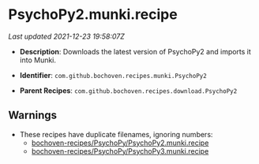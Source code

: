 # PsychoPy2.munki.recipe

_Last updated 2021-12-23 19:58:07Z_

- **Description**: Downloads the latest version of PsychoPy2 and imports it into Munki.

- **Identifier**: `com.github.bochoven.recipes.munki.PsychoPy2`

- **Parent Recipes**: `com.github.bochoven.recipes.download.PsychoPy2`

## Warnings

- These recipes have duplicate filenames, ignoring numbers:
    - [bochoven-recipes/PsychoPy/PsychoPy2.munki.recipe](/autopkg-dupe-tracker/bochoven-recipes/PsychoPy/PsychoPy2.munki.recipe)
    - [bochoven-recipes/PsychoPy/PsychoPy3.munki.recipe](/autopkg-dupe-tracker/bochoven-recipes/PsychoPy/PsychoPy3.munki.recipe)
